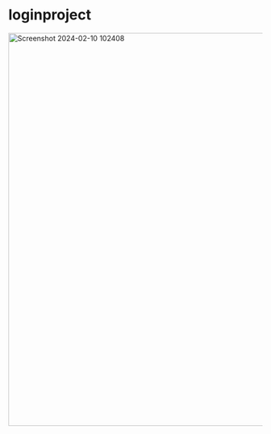 # loginproject
<img width="778" alt="Screenshot 2024-02-10 102408" src="https://github.com/1234890-eng/loginproject/assets/74125070/94b8e614-4bba-49ba-94e4-e52d7d7b04fd">
